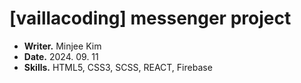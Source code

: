 # [vaillacoding] messenger project

- __Writer.__ Minjee Kim
- __Date.__ 2024. 09. 11
- __Skills.__ HTML5, CSS3, SCSS, REACT, Firebase